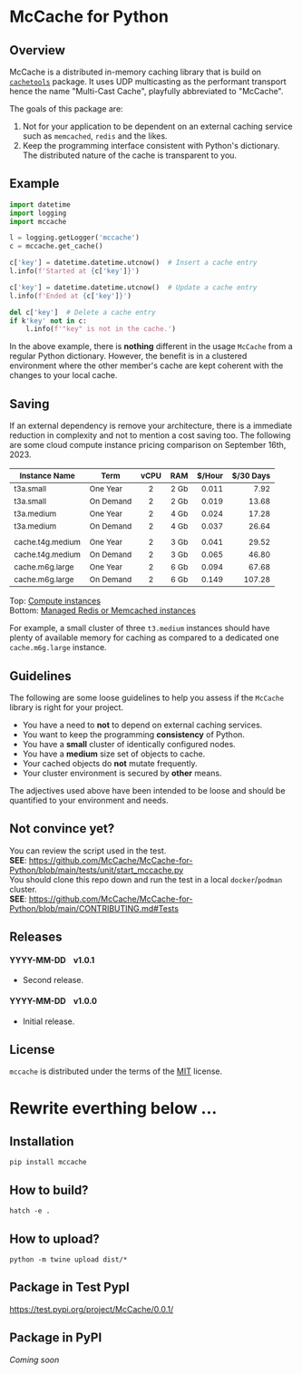 # McCache for Python

## Overview
McCache is a distributed in-memory caching library that is build on [`cachetools`](https://pypi.org/project/cachetools/) package.
It uses UDP multicasting as the performant transport hence the name "Multi-Cast Cache", playfully abbreviated to "McCache".

The goals of this package are:
1. Not for your application to be dependent on an external caching service such as `memcached`, `redis` and the likes.
2. Keep the programming interface consistent with Python's dictionary.  The distributed nature of the cache is transparent to you.

## Example
```python
import datetime
import logging
import mccache

l = logging.getLogger('mccache')
c = mccache.get_cache()

c['key'] = datetime.datetime.utcnow()  # Insert a cache entry
l.info(f'Started at {c['key']}')

c['key'] = datetime.datetime.utcnow()  # Update a cache entry
l.info(f'Ended at {c['key']}')

del c['key']  # Delete a cache entry
if k'key' not in c:
    l.info(f'"key" is not in the cache.')
```
In the above example, there is **nothing** different in the usage `McCache` from a regular Python dictionary.  However, the benefit is in a clustered environment where the other member's cache are kept coherent with the changes to your local cache.

## Saving
If an external dependency is remove your architecture, there is a immediate reduction in complexity and not to mention a cost saving too.  The following are some cloud compute instance pricing comparison on September 16th, 2023.

|<sub>Instance Name   </sub>|<sub>Term     </sub>|<sub>vCPU</sub>|<sub>RAM </sub>|<sub>$/Hour</sub>|<sub>$/30 Days</sub>|
|----------------           |---------           |:--:           |---:           |-------:         |------:             |
|<sub>t3a.small       </sub>|<sub>One Year </sub>|<sub>2   </sub>|<sub>2 Gb</sub>|<sub> 0.011</sub>|<sub>     7.92</sub>|
|<sub>t3a.small       </sub>|<sub>On Demand</sub>|<sub>2   </sub>|<sub>2 Gb</sub>|<sub> 0.019</sub>|<sub>    13.68</sub>|
|<sub>t3a.medium      </sub>|<sub>One Year </sub>|<sub>2   </sub>|<sub>4 Gb</sub>|<sub> 0.024</sub>|<sub>    17.28</sub>|
|<sub>t3a.medium      </sub>|<sub>On Demand</sub>|<sub>2   </sub>|<sub>4 Gb</sub>|<sub> 0.037</sub>|<sub>    26.64</sub>|
|                           |                    |               |               |                 |                    |
|<sub>cache.t4g.medium</sub>|<sub>One Year </sub>|<sub>2   </sub>|<sub>3 Gb</sub>|<sub> 0.041</sub>|<sub>    29.52</sub>|
|<sub>cache.t4g.medium</sub>|<sub>On Demand</sub>|<sub>2   </sub>|<sub>3 Gb</sub>|<sub> 0.065</sub>|<sub>    46.80</sub>|
|<sub>cache.m6g.large </sub>|<sub>One Year </sub>|<sub>2   </sub>|<sub>6 Gb</sub>|<sub> 0.094</sub>|<sub>    67.68</sub>|
|<sub>cache.m6g.large </sub>|<sub>On Demand</sub>|<sub>2   </sub>|<sub>6 Gb</sub>|<sub> 0.149</sub>|<sub>   107.28</sub>|

Top: [Compute instances](https://aws.amazon.com/ec2/pricing/reserved-instances/pricing/)<br>
Bottom: [Managed Redis or Memcached instances](https://aws.amazon.com/elasticache/pricing/?nc2=type_a)

For example, a small cluster of three `t3.medium` instances should have plenty of available memory for caching as compared to a dedicated one `cache.m6g.large` instance.

## Guidelines
The following are some loose guidelines to help you assess if the `McCache` library is right for your project.

* You have a need to **not** to depend on external caching services.
* You want to keep the programming **consistency** of Python.
* You have a **small** cluster of identically configured nodes.
* You have a **medium** size set of objects to cache.
* Your cached objects do **not** mutate frequently.
* Your cluster environment is secured by **other** means.

The adjectives used above have been intended to be loose and should be quantified to your environment and needs.

## Not convince yet?
You can review the script used in the test.<br>
**SEE**: https://github.com/McCache/McCache-for-Python/blob/main/tests/unit/start_mccache.py<br>
You should clone this repo down and run the test in a local `docker`/`podman` cluster.<br>
**SEE**: https://github.com/McCache/McCache-for-Python/blob/main/CONTRIBUTING.md#Tests

## Releases
#### YYYY-MM-DD &nbsp;&nbsp; v1.0.1
* Second release.
#### YYYY-MM-DD &nbsp;&nbsp; v1.0.0
* Initial release.

## License 
`mccache` is distributed under the terms of the [MIT](https://spdx.org/licenses/MIT.html) license.

# Rewrite everthing below ...
## Installation

```console
pip install mccache
```

## How to build?
`hatch -e .`

## How to upload?
`python -m twine upload dist/*`

## Package in Test PypI
https://test.pypi.org/project/McCache/0.0.1/

## Package in PyPI
_Coming soon_


